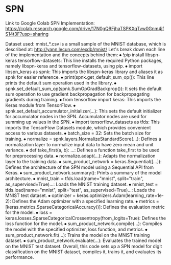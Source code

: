 # SPN
Link to Google Colab SPN Implementation: https://colab.research.google.com/drive/17N0gQ9FjhaTSPKXqTvw0Gnm4jfS14t3F?usp=sharing

Dataset used: mnist_*.csv is a small sample of the MNIST database, which is described at: http://yann.lecun.com/exdb/mnist/
Let's break down each line of the implementation and the concepts behind them:
⦁	!pip install libspn-keras tensorflow-datasets: This line installs the required Python packages, namely libspn-keras and tensorflow-datasets, using pip.
⦁	import libspn_keras as spnk: This imports the libspn-keras library and aliases it as spnk for easier reference.
⦁	print(spnk.get_default_sum_op()): This line prints the default sum operation used in the library.
⦁	spnk.set_default_sum_op(spnk.SumOpGradBackprop()): It sets the default sum operation to use gradient backpropagation for backpropagating gradients during training.
⦁	from tensorflow import keras: This imports the Keras module from TensorFlow.
⦁	spnk.set_default_accumulator_initializer(...): This sets the default initializer for accumulator nodes in the SPN. Accumulator nodes are used for summing up values in the SPN.
⦁	import tensorflow_datasets as tfds: This imports the TensorFlow Datasets module, which provides convenient access to various datasets.
⦁	batch_size = 32: Sets the batch size for training.
⦁	normalize = spnk.layers.NormalizeStandardScore(...): Defines a normalization layer to normalize input data to have zero mean and unit variance.
⦁	def take_first(a, b): ...: Defines a function take_first to be used for preprocessing data.
⦁	normalize.adapt(...): Adapts the normalization layer to the training data.
⦁	sum_product_network = keras.Sequential([...]): Defines the architecture of the SPN model using a Sequential API from Keras.
⦁	sum_product_network.summary(): Prints a summary of the model architecture.
⦁	mnist_train = tfds.load(name="mnist", split="train", as_supervised=True)...: Loads the MNIST training dataset.
⦁	mnist_test = tfds.load(name="mnist", split="test", as_supervised=True)...: Loads the MNIST test dataset.
⦁	optimizer = keras.optimizers.Adam(learning_rate=1e-2): Defines the Adam optimizer with a specified learning rate.
⦁	metrics = [keras.metrics.SparseCategoricalAccuracy()]: Defines the evaluation metric for the model.
⦁	loss = keras.losses.SparseCategoricalCrossentropy(from_logits=True): Defines the loss function for the model.
⦁	sum_product_network.compile(...): Compiles the model with the specified optimizer, loss function, and metrics.
⦁	sum_product_network.fit(...): Trains the model on the MNIST training dataset.
⦁	sum_product_network.evaluate(...): Evaluates the trained model on the MNIST test dataset.
Overall, this code sets up a SPN model for digit classification on the MNIST dataset, compiles it, trains it, and evaluates its performance.

